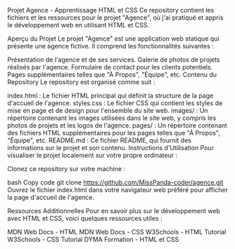 Projet Agence - Apprentissage HTML et CSS
Ce repository contient les fichiers et les ressources pour le projet "Agence", où j'ai pratiqué et appris le développement web en utilisant HTML et CSS.

Aperçu du Projet
Le projet "Agence" est une application web statique qui présente une agence fictive. Il comprend les fonctionnalités suivantes :

Présentation de l'agence et de ses services.
Galerie de photos de projets réalisés par l'agence.
Formulaire de contact pour les clients potentiels.
Pages supplémentaires telles que "À Propos", "Équipe", etc.
Contenu du Repository
Le repository est organisé comme suit :

index.html : Le fichier HTML principal qui définit la structure de la page d'accueil de l'agence.
styles.css : Le fichier CSS qui contient les styles de mise en page et de design pour l'ensemble du site web.
images/ : Un répertoire contenant les images utilisées dans le site web, y compris les photos de projets et les logos de l'agence.
pages/ : Un répertoire contenant des fichiers HTML supplémentaires pour les pages telles que "À Propos", "Équipe", etc.
README.md : Ce fichier README, qui fournit des informations sur le projet et son contenu.
Instructions d'Utilisation
Pour visualiser le projet localement sur votre propre ordinateur :

Clonez ce repository sur votre machine :

bash
Copy code
git clone https://github.com/MissPanda-coder/agence.git
Ouvrez le fichier index.html dans votre navigateur web préféré pour afficher la page d'accueil de l'agence.

Ressources Additionnelles
Pour en savoir plus sur le développement web avec HTML et CSS, voici quelques ressources utiles :

MDN Web Docs - HTML
MDN Web Docs - CSS
W3Schools - HTML Tutorial
W3Schools - CSS Tutorial
DYMA Formation - HTML et CSS
